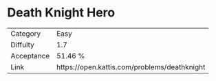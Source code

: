 # Death Knight Hero

<table>
    <tr>
        <td>Category</td>
        <td>Easy</td>
    </tr>
    <tr>
        <td>Diffulty</td>
        <td>1.7</td>
    </tr>
    <tr>
        <td>Acceptance</td>
        <td>51.46 %</td>
    </tr>
    <tr>
        <td>Link</td>
        <td>https://open.kattis.com/problems/deathknight</td>
    </tr>
</table>